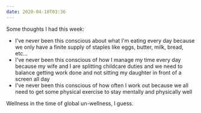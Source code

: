 ```yaml
---
date: 2020-04-10T03:36
---
```


Some thoughts I had this week:

- I’ve never been this conscious about what I'm eating every day because we only have a finite supply of staples like eggs, butter, milk, bread, etc…
- I've never been this conscious of how I manage my time every day because my wife and I are splitting childcare duties and we need to balance getting work done and not sitting my daughter in front of a screen all day
- I've never been this conscious of how often I work out because we all need to get some physical exercise to stay mentally and physically well

Wellness in the time of global un-wellness, I guess.
